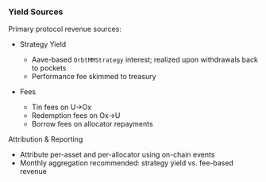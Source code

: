 ### Yield Sources

Primary protocol revenue sources:

- Strategy Yield
  - Aave-based `OrbtMMStrategy` interest; realized upon withdrawals back to pockets
  - Performance fee skimmed to treasury

- Fees
  - Tin fees on U→Ox
  - Redemption fees on Ox→U
  - Borrow fees on allocator repayments

Attribution & Reporting
- Attribute per-asset and per-allocator using on-chain events
- Monthly aggregation recommended: strategy yield vs. fee-based revenue
